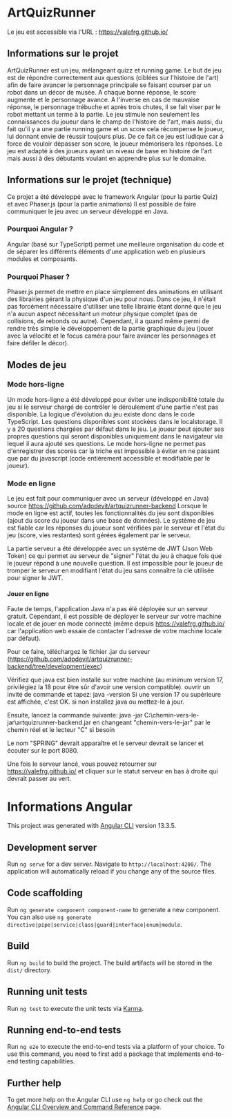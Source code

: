 # ArtQuizRunner

Le jeu est accessible via l'URL : https://valefrg.github.io/ 

## Informations sur le projet 

ArtQuizRunner est un jeu, mélangeant quizz et running game. Le but de jeu est de répondre correctement aux questions (ciblées sur l'histoire de l'art) afin de faire avancer le personnage principale se faisant courser par un robot dans un décor de musée. A chaque bonne réponse, le score augmente et le personnage avance. A l'inverse en cas de mauvaise réponse, le personnage trébuche et après trois chutes, il se fait viser par le robot mettant un terme à la partie.  Le jeu stimule non seulement les connaissances du joueur dans le champ de l'histoire de l'art, mais aussi, du fait qu'il y a une partie running game et un score cela récompense le joueur, lui donnant envie de réussir toujours plus. De ce fait ce jeu est ludique car à force de vouloir dépasser son score, le joueur mémorisera les réponses. Le jeu est adapté à des joueurs ayant un niveau de base en histoire de l'art mais aussi à des débutants voulant en apprendre plus sur le domaine. 

## Informations sur le projet (technique)

Ce projet a été développé avec le framework Angular (pour la partie Quiz) et avec Phaser.js (pour la partie animations)
Il est possible de faire communiquer le jeu avec un serveur développé en Java.

### Pourquoi Angular ?

Angular (basé sur TypeScript) permet une meilleure organisation du code et de séparer les différents éléments d'une application web en plusieurs modules et composants.

### Pourquoi Phaser ?

Phaser.js permet de mettre en place simplement des animations en utilisant des librairies gérant la physique d'un jeu pour nous. Dans ce jeu, il n'était pas forcément
nécessaire d'utiliser une telle librairie étant donné que le jeu n'a aucun aspect nécessitant un moteur physique complet (pas de collisions, de rebonds ou autre). 
Cependant, il a quand même permi de rendre très simple le développement de la partie graphique du jeu (jouer avec la vélocité et le focus caméra 
pour faire avancer les personnages et faire défiler le décor).

## Modes de jeu

### Mode hors-ligne

Un mode hors-ligne a été développé pour éviter une indisponibilité totale du jeu si le serveur chargé de contrôler le déroulement d'une partie n'est pas disponible. La logique d'évolution
du jeu existe donc dans le code TypeScript. Les questions disponibles sont stockées dans le localstorage. Il y a 20 questions chargées par défaut dans le jeu. Le joueur peut ajouter ses propres 
questions qui seront disponibles uniquement dans le navigateur via lequel il aura ajouté ses questions. Le mode hors-ligne ne permet pas d'enregistrer des scores car la triche est impossible à 
éviter en ne passant que par du javascript (code entièrement accessible et modifiable par le joueur).

### Mode en ligne

Le jeu est fait pour communiquer avec un serveur (développé en Java) source https://github.com/adpdevit/artquizrunner-backend
Lorsque le mode en ligne est actif, toutes les fonctionnalités du jeu sont disponibles (ajout du score du joueur dans une base de données). 
Le système de jeu est fiable car les réponses du joueur sont vérifiées par le serveur et l'état du jeu (score, vies restantes) sont gérées
également par le serveur.

La partie serveur a été développée avec un système de JWT (Json Web Token) ce qui permet au serveur de "signer" l'état du jeu à chaque fois que le
joueur répond à une nouvelle question. Il est impossible pour le joueur de tromper le serveur en modifiant l'état du jeu sans connaître la clé
utilisée pour signer le JWT.

#### Jouer en ligne

Faute de temps, l'application Java n'a pas élé déployée sur un serveur gratuit. Cependant, il est possible de déployer le serveur sur votre machine
locale et de jouer en mode connecté (même depuis https://valefrg.github.io/ car l'application web essaie de contacter l'adresse de votre machine locale par défaut).

Pour ce faire, téléchargez le fichier .jar du serveur (https://github.com/adpdevit/artquizrunner-backend/tree/development/exec)

Vérifiez que java est bien installé sur votre machine (au minimum version 17, privilégiez la 18 pour être sûr d'avoir une version compatible).
ouvrir un invité de commande et tapez: java -version Si une version 17 ou supérieure est affichée, c'est OK. si non installez java ou mettez-le à jour.

Ensuite, lancez la commande suivante: java -jar C:\chemin-vers-le-jar\artquizrunner-backend.jar en changeant "chemin-vers-le-jar" par le chemin réel et le lecteur "C" si besoin

Le nom "SPRING" devrait apparaître et le serveur devrait se lancer et écouter sur le port 8080.

Une fois le serveur lancé, vous pouvez retourner sur https://valefrg.github.io/ et cliquer sur le statut serveur en bas à droite qui devrait passer au vert.

# Informations Angular

This project was generated with [Angular CLI](https://github.com/angular/angular-cli) version 13.3.5.

## Development server

Run `ng serve` for a dev server. Navigate to `http://localhost:4200/`. The application will automatically reload if you change any of the source files.

## Code scaffolding

Run `ng generate component component-name` to generate a new component. You can also use `ng generate directive|pipe|service|class|guard|interface|enum|module`.

## Build

Run `ng build` to build the project. The build artifacts will be stored in the `dist/` directory.

## Running unit tests

Run `ng test` to execute the unit tests via [Karma](https://karma-runner.github.io).

## Running end-to-end tests

Run `ng e2e` to execute the end-to-end tests via a platform of your choice. To use this command, you need to first add a package that implements end-to-end testing capabilities.

## Further help

To get more help on the Angular CLI use `ng help` or go check out the [Angular CLI Overview and Command Reference](https://angular.io/cli) page.
